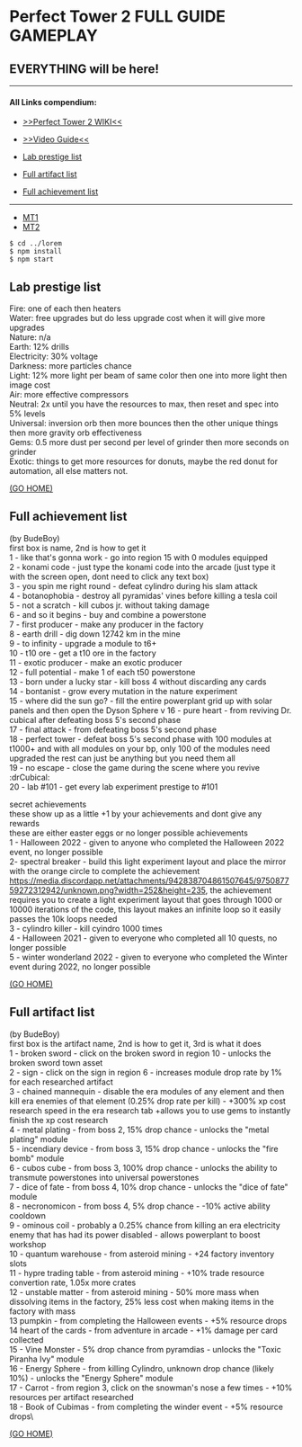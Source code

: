 # Perfect Tower 2 FULL GUIDE GAMEPLAY
## EVERYTHING will be here!
____
#### All Links compendium:
* [>>Perfect Tower 2 WIKI<<](https://www.perfecttower2.com/wiki/Main_Page)
* [>>Video Guide<<](https://www.perfecttower2.com/wiki/Main_Page)

* [Lab prestige list](#lab-prestige-list)
* [Full artifact list](#full-artifact-list)
* [Full achievement list](#full-achievement-list)
____


* [MT1](#MT1)
* [MT2](#MT2)


```
$ cd ../lorem
$ npm install
$ npm start
```
## Lab prestige list
Fire: one of each then heaters  
Water: free upgrades but do less upgrade cost when it will give more upgrades  
Nature: n/a  
Earth:  12% drills  
Electricity: 30% voltage  
Darkness: more particles chance  
Light: 12% more light per beam of same color then one into more light then image cost  
Air: more effective compressors  
Neutral: 2x until you have the resources to max, then reset and spec into 5% levels  
Universal: inversion orb then more bounces then the other unique things then more gravity orb effectiveness  
Gems: 0.5 more dust per second per level of grinder then more seconds on grinder  
Exotic: things to get more resources for donuts, maybe the red donut for automation, all else matters not.  
  
[(GO HOME)](#all-links-compendium) 

## Full achievement list
(by BudeBoy) \
first box is name, 2nd is how to get it  
1 -  like that's gonna work -  go into region 15 with 0 modules equipped  
2 - konami code - just type the konami code into the arcade (just type it with the screen open, dont need to click any text box)  
3 - you spin me right round -  defeat cylindro during his slam attack   
4 - botanophobia -  destroy all pyramidas' vines before killing a tesla coil  
5 - not a scratch -  kill cubos jr. without taking damage  
6 -  and so it begins - buy and combine a powerstone  
7 - first producer - make any producer in the factory  
8 - earth drill -  dig down 12742 km in the mine  
9 - to infinity - upgrade a module to t6+  
10 - t10 ore -  get a t10 ore in the factory  
11 - exotic producer -  make an exotic producer  
12 - full potential - make 1 of each t50 powerstone  
13 - born under a lucky star - kill boss 4 without discarding any cards  
14 - bontanist - grow every mutation in the nature experiment  
15 - where did the sun go? - fill the entire powerplant grid up with solar panels and then open the Dyson Sphere v
16 - pure heart - from reviving Dr. cubical after defeating boss 5's second phase  
17 - final attack - from defeating boss 5's second phase  
18 - perfect tower - defeat boss 5's second phase with 100 modules at t1000+ and with all modules on your bp, only 100 of the modules need upgraded the rest can just be anything but you need them all  
19 - no escape - close the game during the scene where you revive :drCubical:   
20 - lab #101 - get every lab experiment prestige to #101  
  
secret achievements  
these show up as a little +1 by your achievements and dont give any rewards  
these are either easter eggs or no longer possible achievements  
1 - Halloween 2022 - given to anyone who completed the Halloween 2022 event, no longer possible  
2- spectral breaker - build this light experiment layout and place the mirror with the orange circle to complete the achievement https://media.discordapp.net/attachments/942838704861507645/975087759272312942/unknown.png?width=252&height=235, the achievement requires you to create a light experiment layout that goes through 1000 or 10000 iterations of the code, this layout makes an infinite loop so it easily passes the 10k loops needed  
3 - cylindro killer - kill cyindro 1000 times  
4 - Halloween 2021 - given to everyone who completed all 10 quests, no longer possible  
5 - winter wonderland 2022 - given to everyone who completed the Winter event during 2022, no longer possible 
  
[(GO HOME)](#all-links-compendium) 
## Full artifact list
(by BudeBoy) \
first box is the artifact name, 2nd is how to get it, 3rd is what it does \
1 - broken sword - click on the broken sword in region 10 - unlocks the broken sword town asset \
2 -  sign -  click on the sign in region 6 - increases module drop rate by 1% for each researched artifact \
3 - chained mannequin - disable the era modules of any element and then kill era enemies of that element (0.25% drop rate per kill) - +300% xp cost research speed in the era research tab +allows you to use gems to instantly finish the xp cost research \
4 - metal plating - from boss 2, 15% drop chance - unlocks the "metal plating" module\
5 - incendiary device - from boss 3, 15% drop chance - unlocks the "fire bomb" module \
6 - cubos cube - from boss 3, 100% drop chance - unlocks the ability to transmute powerstones into universal powerstones\
7 - dice of fate - from boss 4, 10% drop chance - unlocks the "dice of fate" module\
8 - necronomicon - from boss 4, 5% drop chance - -10% active ability cooldown\
9 - ominous coil - probably a 0.25% chance from killing an era electricity enemy that has had its power disabled - allows powerplant to boost workshop\
10 - quantum warehouse - from asteroid mining - +24 factory inventory slots\
11 - hypre trading table - from asteroid mining - +10% trade resource convertion rate, 1.05x more crates \
12 - unstable matter - from asteroid mining - 50% more mass when dissolving items in the factory, 25% less cost when making items in the factory with mass\
13 pumpkin  - from completing the Halloween events -  +5% resource drops\
14 heart of the cards - from adventure in arcade - +1% damage per card collected\
15 - Vine Monster - 5% drop chance from pyramdias - unlocks the "Toxic Piranha Ivy" module\
16 - Energy Sphere - from killing Cylindro, unknown drop chance (likely 10%) - unlocks the "Energy Sphere" module\
17 - Carrot - from region 3, click on the snowman's nose a few times - +10% resources per artifact researched\
18 - Book of Cubimas  - from completing the winder event - +5% resource drops\
  
[(GO HOME)](#all-links-compendium) 
